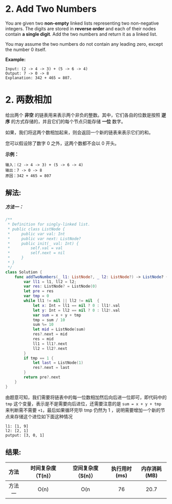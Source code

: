 
# 2. Add Two Numbers
You are given two **non-empty** linked lists representing two non-negative integers. The digits are stored in **reverse order** and each of their nodes contain **a single digit**. Add the two numbers and return it as a linked list.

You may assume the two numbers do not contain any leading zero, except the number 0 itself.

**Example:**
```
Input: (2 -> 4 -> 3) + (5 -> 6 -> 4)
Output: 7 -> 0 -> 8
Explanation: 342 + 465 = 807.
```

# 2. 两数相加
给出两个 **非空** 的链表用来表示两个非负的整数。其中，它们各自的位数是按照 **逆序** 的方式存储的，并且它们的每个节点只能存储 **一位** 数字。

如果，我们将这两个数相加起来，则会返回一个新的链表来表示它们的和。

您可以假设除了数字 0 之外，这两个数都不会以 0 开头。


**示例：**
```
输入：(2 -> 4 -> 3) + (5 -> 6 -> 4)
输出：7 -> 0 -> 8
原因：342 + 465 = 807
```

## 解法:
##### 方法一：
```swift
/**
 * Definition for singly-linked list.
 * public class ListNode {
 *     public var val: Int
 *     public var next: ListNode?
 *     public init(_ val: Int) {
 *         self.val = val
 *         self.next = nil
 *     }
 * }
 */
class Solution {
    func addTwoNumbers(_ l1: ListNode?, _ l2: ListNode?) -> ListNode? {
        var ll1 = l1, ll2 = l2;
        var res: ListNode? = ListNode(0)
        let pre = res
        var tmp = 0
        while ll1 != nil || ll2 != nil  {
            let x: Int = ll1 == nil ? 0 : ll1!.val
            let y: Int = ll2 == nil ? 0 : ll2!.val
            var sum = x + y + tmp
            tmp = sum / 10
            sum %= 10
            let mid = ListNode(sum)
            res?.next = mid
            res = mid
            ll1 = ll1?.next
            ll2 = ll2?.next
        }
        if tmp == 1 {
            let last = ListNode(1)
            res?.next = last
        }
        return pre?.next
    }
}
```
由题意可知，我们需要将链表中的每一位数相加然后向后进一位即可，即代码中的 `tmp` 这个变量，表示是不是需要向后进位，还需要注意的是 `sum = x + y + tmp` 来判断需不需要 `+1`，最后如果循环完毕 tmp 仍然为 1 ，说明需要增加一个新的节点来存储这个进位如下面这种情况
```
l1: [1, 9]
l2: [2, 1]
putput: [3, 0, 1]
```

## 结果:
| 方法 | 时间复杂度（T(n)） | 空间复杂度（S(n)） | 执行用时(ms) | 内存消耗(MB) |
|:-------:|:-------:|:-------:|:-------:|:-------:|
| 方法一 |   O(n)  | O(n |  76  | 20.7 |

